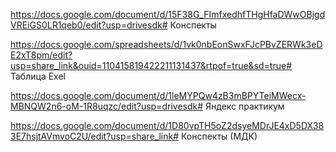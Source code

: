 https://docs.google.com/document/d/15F38G_FImfxedhfTHgHfaDWwOBjgdVREiGS0LR1qeb0/edit?usp=drivesdk# Конспекты 

https://docs.google.com/spreadsheets/d/1vk0nbEonSwxFJcPBvZERWk3eDE2xT8pm/edit?usp=share_link&ouid=110415819422211131437&rtpof=true&sd=true# Таблица Exel

https://docs.google.com/document/d/1leMYPQw4zB3mBPYTeiMWecx-MBNQW2n6-oM-1R8uqzc/edit?usp=drivesdk# Яндекс практикум

https://docs.google.com/document/d/1D80vpTH5oZ2dsyeMDrJE4xD5DX383E7hsjtAVmvoC2U/edit?usp=share_link# Конспекты (МДК) 

